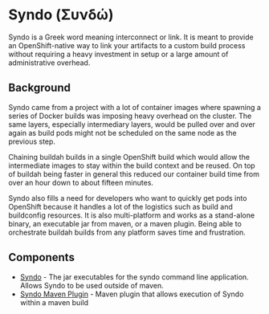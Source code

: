 # Syndo (Συνδώ)
Syndo is a Greek word meaning interconnect or link. It is meant to provide an OpenShift-native way to link
your artifacts to a custom build process without requiring a heavy investment in setup or a large amount
of administrative overhead.

## Background
Syndo came from a project with a lot of container images where spawning a series of Docker builds was imposing heavy overhead
on the cluster. The same layers, especially intermediary layers, would be pulled over and over again as build pods might not
be scheduled on the same node as the previous step.

Chaining buildah builds in a single OpenShift build which would allow the intermediate images to stay within the build 
context and be reused. On top of buildah being faster in general this reduced our container build time from over an hour down 
to about fifteen minutes.

Syndo also fills a need for developers who want to quickly get pods into OpenShift because it handles a lot of the logistics
such as build and buildconfig resources. It is also multi-platform and works as a stand-alone binary, an executable jar from
maven, or a maven plugin. Being able to orchestrate buildah builds from any platform saves time and frustration.

## Components
* [Syndo](./syndo/README.md) - The jar executables for the syndo command line application. Allows Syndo to be used outside of maven.
* [Syndo Maven Plugin](./syndo-maven-plugin/README.md) - Maven plugin that allows execution of Syndo within a maven build